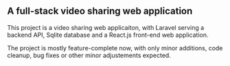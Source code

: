 ## A full-stack video sharing web application

This project is a video sharing web applicaiton, with Laravel serving a backend API, Sqlite database and a React.js front-end web application.




The project is mostly feature-complete now, with only minor additions, code cleanup, bug fixes or other minor adjustements expected.
